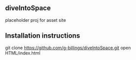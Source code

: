 ## diveIntoSpace

placeholder proj for asset site

## Installation instructions
git clone https://github.com/g-billings/diveIntoSpace.git
open HTML/index.html
